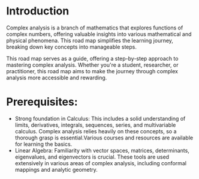 # Introduction

Complex analysis is a branch of mathematics that explores functions of complex numbers, offering valuable insights into various mathematical and physical phenomena. This road map simplifies the learning journey, breaking down key concepts into manageable steps.

This road map serves as a guide, offering a step-by-step approach to mastering complex analysis. Whether you're a student, researcher, or practitioner, this road map aims to make the journey through complex analysis more accessible and rewarding.

# Prerequisites:

- Strong foundation in Calculus: This includes a solid understanding of limits, derivatives, integrals, sequences, series, and multivariable calculus. Complex analysis relies heavily on these concepts, so a thorough grasp is essential.Various courses and resources are available for learning the basics.
- Linear Algebra: Familiarity with vector spaces, matrices, determinants, eigenvalues, and eigenvectors is crucial. These tools are used extensively in various areas of complex analysis, including conformal mappings and analytic geometry.
